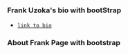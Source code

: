 ### Frank Uzoka's bio with bootStrap

* [`link to bio`](https://unbeatablesites.github.io/BootStrap-Practice/index.html)

### About Frank Page with bootstrap
